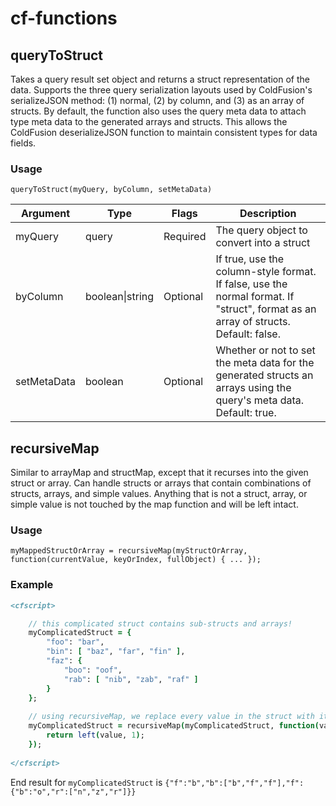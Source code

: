 # cf-functions

## queryToStruct
Takes a query result set object and returns a struct representation of the data. Supports the three query serialization layouts used by ColdFusion's serializeJSON method: (1) normal, (2) by column, and (3) as an array of structs. By default, the function also uses the query meta data to attach type meta data to the generated arrays and structs. This allows the ColdFusion deserializeJSON function to maintain consistent types for data fields.

### Usage
`queryToStruct(myQuery, byColumn, setMetaData)`

| Argument | Type | Flags | Description |
| --- | --- | --- | --- |
| myQuery | query | Required | The query object to convert into a struct |
| byColumn | boolean\|string | Optional | If true, use the column-style format. If false, use the normal format. If "struct", format as an array of structs. Default: false. |
| setMetaData | boolean | Optional | Whether or not to set the meta data for the generated structs an arrays using the query's meta data. Default: true. |

## recursiveMap
Similar to arrayMap and structMap, except that it recurses into the given struct or array. Can handle structs or arrays that contain combinations of structs, arrays, and simple values. Anything that is not a struct, array, or simple value is not touched by the map function and will be left intact.

### Usage
`myMappedStructOrArray = recursiveMap(myStructOrArray, function(currentValue, keyOrIndex, fullObject) { ... });`

### Example
```coldfusion
<cfscript>

	// this complicated struct contains sub-structs and arrays!
	myComplicatedStruct = {
		"foo": "bar",
		"bin": [ "baz", "far", "fin" ],
		"faz": {
			"boo": "oof",
			"rab": [ "nib", "zab", "raf" ]
		}
	};
	
	// using recursiveMap, we replace every value in the struct with its first letter
	myComplicatedStruct = recursiveMap(myComplicatedStruct, function(value, index, full) {
		return left(value, 1);
	});
	
</cfscript>
```
End result for `myComplicatedStruct` is `{"f":"b","b":["b","f","f"],"f":{"b":"o","r":["n","z","r"]}}`
